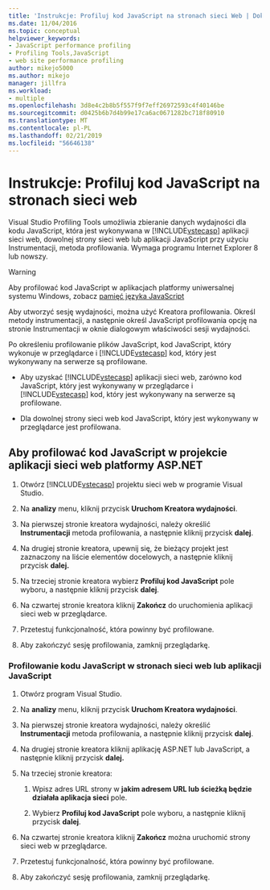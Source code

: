 ```yaml
---
title: 'Instrukcje: Profiluj kod JavaScript na stronach sieci Web | Dokumentacja firmy Microsoft'
ms.date: 11/04/2016
ms.topic: conceptual
helpviewer_keywords:
- JavaScript performance profiling
- Profiling Tools,JavaScript
- web site performance profiling
author: mikejo5000
ms.author: mikejo
manager: jillfra
ms.workload:
- multiple
ms.openlocfilehash: 3d8e4c2b8b5f557f9f7eff26972593c4f40146be
ms.sourcegitcommit: d0425b6b7d4b99e17ca6ac0671282bc718f80910
ms.translationtype: MT
ms.contentlocale: pl-PL
ms.lasthandoff: 02/21/2019
ms.locfileid: "56646138"
---
```

# <a name="how-to-profile-javascript-code-in-web-pages"></a>Instrukcje: Profiluj kod JavaScript na stronach sieci web

Visual Studio Profiling Tools umożliwia zbieranie danych wydajności dla kodu JavaScript, która jest wykonywana w [!INCLUDE[vstecasp](../code-quality/includes/vstecasp_md.md)] aplikacji sieci web, dowolnej strony sieci web lub aplikacji JavaScript przy użyciu Instrumentacji, metoda profilowania. Wymaga programu Internet Explorer 8 lub nowszy.

> [!WARNING]
> Aby profilować kod JavaScript w aplikacjach platformy uniwersalnej systemu Windows, zobacz [pamięć języka JavaScript](../profiling/javascript-memory.md)

Aby utworzyć sesję wydajności, można użyć Kreatora profilowania. Określ metody instrumentacji, a następnie określ JavaScript profilowania opcję na stronie Instrumentacji w oknie dialogowym właściwości sesji wydajności.

Po określeniu profilowanie plików JavaScript, kod JavaScript, który wykonuje w przeglądarce i [!INCLUDE[vstecasp](../code-quality/includes/vstecasp_md.md)] kod, który jest wykonywany na serwerze są profilowane.

- Aby uzyskać [!INCLUDE[vstecasp](../code-quality/includes/vstecasp_md.md)] aplikacji sieci web, zarówno kod JavaScript, który jest wykonywany w przeglądarce i [!INCLUDE[vstecasp](../code-quality/includes/vstecasp_md.md)] kod, który jest wykonywany na serwerze są profilowane.

- Dla dowolnej strony sieci web kod JavaScript, który jest wykonywany w przeglądarce jest profilowana.

## <a name="to-profile-javascript-in-an-aspnet-web-application-project"></a>Aby profilować kod JavaScript w projekcie aplikacji sieci web platformy ASP.NET

1. Otwórz [!INCLUDE[vstecasp](../code-quality/includes/vstecasp_md.md)] projektu sieci web w programie Visual Studio.

2. Na **analizy** menu, kliknij przycisk **Uruchom Kreatora wydajności**.

3. Na pierwszej stronie kreatora wydajności, należy określić **Instrumentacji** metoda profilowania, a następnie kliknij przycisk **dalej**.

4. Na drugiej stronie kreatora, upewnij się, że bieżący projekt jest zaznaczony na liście elementów docelowych, a następnie kliknij przycisk **dalej.**

5. Na trzeciej stronie kreatora wybierz **Profiluj kod JavaScript** pole wyboru, a następnie kliknij przycisk **dalej**.

6. Na czwartej stronie kreatora kliknij **Zakończ** do uruchomienia aplikacji sieci web w przeglądarce.

7. Przetestuj funkcjonalność, która powinny być profilowane.

8. Aby zakończyć sesję profilowania, zamknij przeglądarkę.

### <a name="to-profile-javascript-in-individual-web-pages-or-a-javascript-applications"></a>Profilowanie kodu JavaScript w stronach sieci web lub aplikacji JavaScript

1. Otwórz program Visual Studio.

2. Na **analizy** menu, kliknij przycisk **Uruchom Kreatora wydajności**.

3. Na pierwszej stronie kreatora wydajności, należy określić **Instrumentacji** metoda profilowania, a następnie kliknij przycisk **dalej**.

4. Na drugiej stronie kreatora kliknij aplikację ASP.NET lub JavaScript, a następnie kliknij przycisk **dalej.**

5. Na trzeciej stronie kreatora:

    1. Wpisz adres URL strony w **jakim adresem URL lub ścieżką będzie działała aplikacja sieci** pole.

    2. Wybierz **Profiluj kod JavaScript** pole wyboru, a następnie kliknij przycisk **dalej**.

6. Na czwartej stronie kreatora kliknij **Zakończ** można uruchomić strony sieci web w przeglądarce.

7. Przetestuj funkcjonalność, która powinny być profilowane.

8. Aby zakończyć sesję profilowania, zamknij przeglądarkę.